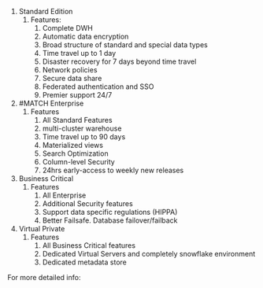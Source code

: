 1. Standard Edition
	1. Features:
		1. Complete DWH
		2. Automatic data encryption
		3. Broad structure of standard and special data types
		4. Time travel up to 1 day
		5. Disaster recovery for 7 days beyond time travel
		6. Network policies
		7. Secure data share
		8. Federated authentication and SSO
		9. Premier support 24/7
2. #MATCH Enterprise
	1. Features
		1. All Standard Features
		2. multi-cluster warehouse
		3. Time travel up to 90 days
		4. Materialized views
		5. Search Optimization
		6. Column-level Security
		7.  24hrs early-access to weekly new releases
3. Business Critical
	1. Features
		1. All Enterprise
		2. Additional Security features
		3. Support data specific regulations (HIPPA)
		4. Better Failsafe. Database failover/failback
4. Virtual Private
	1. Features
		1. All Business Critical features
		2. Dedicated Virtual Servers and completely snowflake environment
		3. Dedicated metadata store


For more detailed info: 